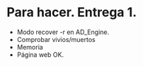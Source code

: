 # Para hacer. Entrega 1.


* Modo recover -r en AD_Engine.
* Comprobar vivios/muertos
* Memoria
* Página web OK.
  
